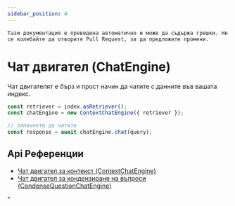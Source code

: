 ```yaml
---
sidebar_position: 4
---
```


`Тази документация е преведена автоматично и може да съдържа грешки. Не се колебайте да отворите Pull Request, за да предложите промени.`

# Чат двигател (ChatEngine)

Чат двигателят е бърз и прост начин да чатите с данните във вашата индекс.

```typescript
const retriever = index.asRetriever();
const chatEngine = new ContextChatEngine({ retriever });

// започнете да чатите
const response = await chatEngine.chat(query);
```

## Api Референции

- [Чат двигател за контекст (ContextChatEngine)](../../api/classes/ContextChatEngine.md)
- [Чат двигател за кондензиране на въпроси (CondenseQuestionChatEngine)](../../api/classes/ContextChatEngine.md)

"
